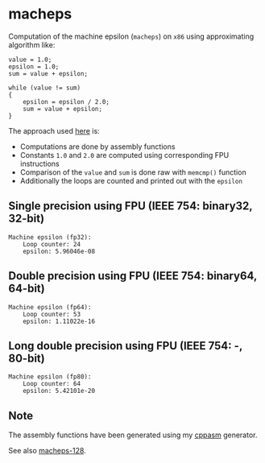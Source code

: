 # macheps
Computation of the machine epsilon (`macheps`) on `x86` using approximating algorithm like:
```
value = 1.0;
epsilon = 1.0;
sum = value + epsilon;

while (value != sum)
{
    epsilon = epsilon / 2.0;
    sum = value + epsilon;
}
```

The approach used [here](src) is:
* Computations are done by assembly functions
* Constants `1.0` and `2.0` are computed using corresponding FPU instructions
* Comparison of the `value` and `sum` is done raw with `memcmp()` function
* Additionally the loops are counted and printed out with the `epsilon`

## Single precision using FPU (IEEE 754: binary32, 32-bit)
```
Machine epsilon (fp32):
    Loop counter: 24
    epsilon: 5.96046e-08
```

## Double precision using FPU (IEEE 754: binary64, 64-bit)
```
Machine epsilon (fp64):
    Loop counter: 53
    epsilon: 1.11022e-16
```

## Long double precision using FPU (IEEE 754: -, 80-bit)
```
Machine epsilon (fp80):
    Loop counter: 64
    epsilon: 5.42101e-20
```

## Note
The assembly functions have been generated using my [cppasm](https://github.com/aelfimow/cppasm)
generator.

See also [macheps-128](https://github.com/aelfimow/macheps-128).

